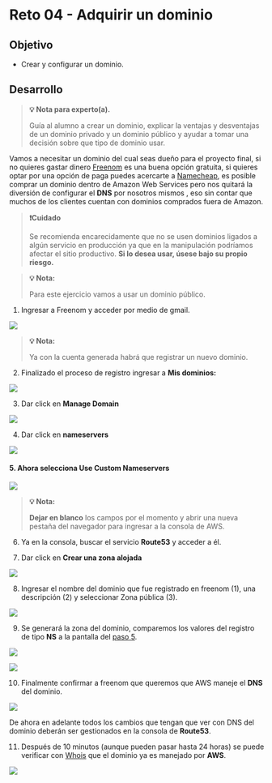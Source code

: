 # Reto 04 - Adquirir un dominio

## Objetivo

* Crear y configurar un dominio.

## Desarrollo

> **💡 Nota para experto(a).**
>
>Guía al alumno a crear un dominio, explicar la ventajas y desventajas de un dominio privado y un dominio público y ayudar a tomar una decisión sobre que tipo de dominio usar. 

Vamos a necesitar un dominio del cual seas dueño para el proyecto final, si no quieres gastar dinero [Freenom](https://www.freenom.com/es/index.html?lang=es) es una buena opción gratuita, si quieres optar por una opción de paga puedes acercarte a [Namecheap](https://www.namecheap.com/), es posible comprar un dominio dentro de Amazon Web Services pero nos quitará la diversión de configurar el **DNS** por nosotros mismos  , eso sin contar que muchos de los clientes cuentan con dominios comprados fuera de Amazon. 

> **❗Cuidado**
>
>Se recomienda encarecidamente que no se usen dominios ligados a algún servicio en producción ya que en la manipulación podríamos afectar el sitio productivo.
**Si lo desea usar, úsese bajo su propio riesgo.**

> **💡 Nota:**
>
>Para este ejercicio vamos a usar un dominio público. 

1. Ingresar a Freenom y acceder por medio de gmail.

<img src="img/1.png"></img>

> **💡 Nota:**
>
>Ya con la cuenta generada habrá que registrar un nuevo dominio.

2. Finalizado el proceso de registro ingresar a **Mis dominios:**

<img src="img/2.png"></img>

3. Dar click en **Manage Domain**

<img src="img/3.png"></img>

4. Dar click en **nameservers**

<img src="img/4.png"></img>

#### 5. Ahora selecciona Use Custom Nameservers

<img src="img/5.png"></img>

> **💡 Nota:**
>
>**Dejar en blanco** los campos por el momento y abrir una nueva pestaña del navegador para ingresar a la consola de AWS.

6. Ya en la consola, buscar el servicio **Route53** y acceder a él.

7. Dar click en **Crear una zona alojada**

<img src="img/7.png"></img>

8. Ingresar el nombre del dominio que fue registrado en freenom (1), una descripción (2) y seleccionar Zona pública (3).

<img src="img/8.png"></img>

9.  Se generará la zona del dominio, comparemos los valores del registro de tipo **NS** a la pantalla del [paso 5](https://github.com/beduExpert/AWS-Cloud-Foundations2020/tree/main/Sesi%C3%B3n%2001/Reto%2004#5-ahora-selecciona-use-custom-nameservers). 

<img src="img/9.png"></img>

<img src="img/10.png"></img>

10. Finalmente confirmar a freenom que queremos que AWS maneje el **DNS** del dominio.

<img src="img/11.png"></img>

De ahora en adelante todos los cambios que tengan que ver con DNS del dominio deberán ser gestionados en la consola de **Route53**.

11. Después de 10 minutos (aunque pueden pasar hasta 24 horas) se puede verificar con [Whois](http://whois.net/) que el dominio ya es manejado por **AWS**.

<img src="img/12.png"></img>
